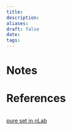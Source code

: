 ```yaml
---
title: 
description: 
aliases: 
draft: false
date: 
tags:
---
```


# Notes

# References
``` ad-cite

```

[pure set in nLab](https://ncatlab.org/nlab/show/pure+set)